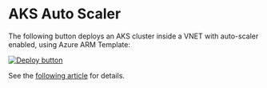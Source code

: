 # AKS Auto Scaler

The following button deploys an AKS cluster inside a VNET with auto-scaler enabled, using Azure ARM Template:

[![Deploy button](http://azuredeploy.net/deploybutton.png)](https://portal.azure.com/#create/Microsoft.Template/uri/https:%2F%2Fraw.githubusercontent.com%2Fvplauzon%2Faks%2Fmaster%2Faks-auto-scaler%2Fdeploy.json)

See the [following article](https://vincentlauzon.com/2019/03/20/aks-auto-scaler-with-arm-template/) for details.
